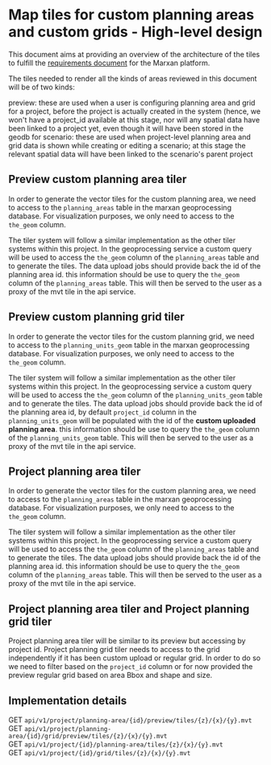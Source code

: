 # Map tiles for custom planning areas and custom grids - High-level design

This document aims at providing an overview of the architecture of the tiles to fulfill the [requirements document](./requirements.md) for the Marxan platform.

The tiles needed to render all the kinds of areas reviewed in this document will be of two kinds:

preview: these are used when a user is configuring planning area and grid for a project, before the project is actually created in the system (hence, we won't have a project_id available at this stage, nor will any spatial data have been linked to a project yet, even though it will have been stored in the geodb
for scenario: these are used when project-level planning area and grid data is shown while creating or editing a scenario; at this stage the relevant spatial data will have been linked to the scenario's parent project


## Preview custom planning area tiler

In order to generate the vector tiles for the custom planning area, we need to access to the `planning_areas` table in the marxan geoprocessing database. For visualization purposes, we only need to access to the `the_geom` column.

The tiler system will follow a similar implementation as the other tiler systems within this project. In the geoprocessing service a custom query will be used to access the `the_geom` column of the `planning_areas` table and to generate the tiles.
The data upload jobs should provide back the id of the planning area id. this information should be use to query the `the_geom` column of the `planning_areas` table. This will then be served to the user as a proxy of the mvt tile in the api service.

## Preview custom planning grid tiler

In order to generate the vector tiles for the custom planning grid, we need to access to the `planning_units_geom` table in the marxan geoprocessing database. For visualization purposes, we only need to access to the `the_geom` column.

The tiler system will follow a similar implementation as the other tiler systems within this project. In the geoprocessing service a custom query will be used to access the `the_geom` column of the `planning_units_geom` table and to generate the tiles.
The data upload jobs should provide back the id of the planning area id, by default `project_id` column in the `planning_units_geom` will be populated with the id of the **custom uploaded planning area**. this information should be use to query the `the_geom` column of the `planning_units_geom` table. This will then be served to the user as a proxy of the mvt tile in the api service.

## Project planning area tiler

In order to generate the vector tiles for the custom planning area, we need to access to the `planning_areas` table in the marxan geoprocessing database. For visualization purposes, we only need to access to the `the_geom` column.

The tiler system will follow a similar implementation as the other tiler systems within this project. In the geoprocessing service a custom query will be used to access the `the_geom` column of the `planning_areas` table and to generate the tiles.
The data upload jobs should provide back the id of the planning area id. this information should be use to query the `the_geom` column of the `planning_areas` table. This will then be served to the user as a proxy of the mvt tile in the api service.

## Project planning area tiler and Project planning grid tiler

Project planning area tiler will be similar to its preview but accessing by project id.
Project planning grid tiler needs to access to the grid independently if it has been custom upload or regular grid. In order to do so we need to filter based on the `project_id` column or for now provided the preview regular grid based on area Bbox and shape and size.


## Implementation details

GET `api/v1/project/planning-area/{id}/preview/tiles/{z}/{x}/{y}.mvt`  
GET `api/v1/project/planning-area/{id}/grid/preview/tiles/{z}/{x}/{y}.mvt`  
GET `api/v1/project/{id}/planning-area/tiles/{z}/{x}/{y}.mvt`  
GET `api/v1/project/{id}/grid/tiles/{z}/{x}/{y}.mvt`  
